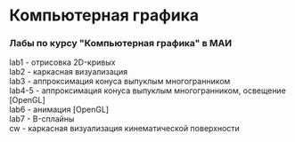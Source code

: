 # Компьютерная графика
### Лабы по курсу "Компьютерная графика" в МАИ

lab1 - отрисовка 2D-кривых  
lab2 - каркасная визуализация  
lab3 - аппроксимация конуса выпуклым многогранником  
lab4-5 - аппроксимация конуса выпуклым многогранником, освещение [OpenGL]  
lab6 - анимация [OpenGL]  
lab7 - B-сплайны  
cw - каркасная визуализация кинематической поверхности  